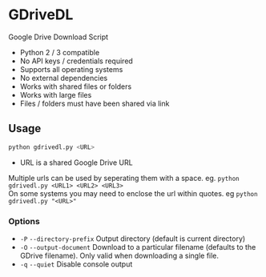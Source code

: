 # GDriveDL

Google Drive Download Script

-   Python 2 / 3 compatible
-   No API keys / credentials required
-   Supports all operating systems
-   No external dependencies
-   Works with shared files or folders
-   Works with large files
-   Files / folders must have been shared via link

## Usage

```bash
python gdrivedl.py <URL>
```
-   URL is a shared Google Drive URL

Multiple urls can be used by seperating them with a space. eg. ```python gdrivedl.py <URL1> <URL2> <URL3>```<br>
On some systems you may need to enclose the url within quotes. eg ```python gdrivedl.py "<URL>"```

### Options
- `-P` `--directory-prefix` Output directory (default is current directory)
- `-O` `--output-document` Download to a particular filename (defaults to the
  GDrive filename). Only valid when downloading a single file.
- `-q` `--quiet` Disable console output
